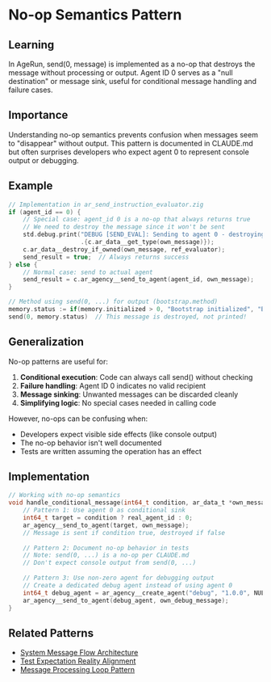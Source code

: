 # No-op Semantics Pattern

## Learning
In AgeRun, send(0, message) is implemented as a no-op that destroys the message without processing or output. Agent ID 0 serves as a "null destination" or message sink, useful for conditional message handling and failure cases.

## Importance
Understanding no-op semantics prevents confusion when messages seem to "disappear" without output. This pattern is documented in CLAUDE.md but often surprises developers who expect agent 0 to represent console output or debugging.

## Example
```c
// Implementation in ar_send_instruction_evaluator.zig
if (agent_id == 0) {
    // Special case: agent_id 0 is a no-op that always returns true
    // We need to destroy the message since it won't be sent
    std.debug.print("DEBUG [SEND_EVAL]: Sending to agent 0 - destroying message type={}\n", 
                    .{c.ar_data__get_type(own_message)});
    c.ar_data__destroy_if_owned(own_message, ref_evaluator);
    send_result = true;  // Always returns success
} else {
    // Normal case: send to actual agent
    send_result = c.ar_agency__send_to_agent(agent_id, own_message);
}

// Method using send(0, ...) for output (bootstrap.method)
memory.status := if(memory.initialized > 0, "Bootstrap initialized", "Bootstrap ready")
send(0, memory.status)  // This message is destroyed, not printed!
```

## Generalization
No-op patterns are useful for:
1. **Conditional execution**: Code can always call send() without checking
2. **Failure handling**: Agent ID 0 indicates no valid recipient
3. **Message sinking**: Unwanted messages can be discarded cleanly
4. **Simplifying logic**: No special cases needed in calling code

However, no-ops can be confusing when:
- Developers expect visible side effects (like console output)
- The no-op behavior isn't well documented
- Tests are written assuming the operation has an effect

## Implementation
```c
// Working with no-op semantics
void handle_conditional_message(int64_t condition, ar_data_t *own_message) {
    // Pattern 1: Use agent 0 as conditional sink
    int64_t target = condition ? real_agent_id : 0;
    ar_agency__send_to_agent(target, own_message);
    // Message is sent if condition true, destroyed if false
    
    // Pattern 2: Document no-op behavior in tests
    // Note: send(0, ...) is a no-op per CLAUDE.md
    // Don't expect console output from send(0, ...)
    
    // Pattern 3: Use non-zero agent for debugging output
    // Create a dedicated debug agent instead of using agent 0
    int64_t debug_agent = ar_agency__create_agent("debug", "1.0.0", NULL);
    ar_agency__send_to_agent(debug_agent, own_debug_message);
}
```

## Related Patterns
- [System Message Flow Architecture](system-message-flow-architecture.md)
- [Test Expectation Reality Alignment](test-expectation-reality-alignment.md)
- [Message Processing Loop Pattern](message-processing-loop-pattern.md)
